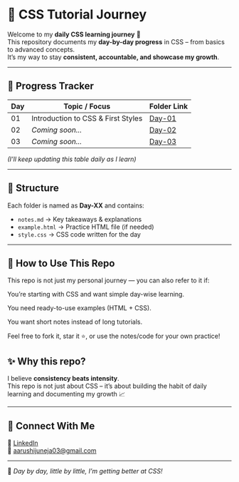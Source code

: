 # 🌸 CSS Tutorial Journey  

Welcome to my **daily CSS learning journey** 🎀  
This repository documents my **day-by-day progress** in CSS – from basics to advanced concepts.  
It’s my way to stay **consistent, accountable, and showcase my growth**.  

---

## 📅 Progress Tracker  

| Day | Topic / Focus | Folder Link |
|-----|---------------|-------------|
| 01  | Introduction to CSS & First Styles | [Day-01](./Day-01) |
| 02  | *Coming soon...* | [Day-02](./Day-02) |
| 03  | *Coming soon...* | [Day-03](./Day-03) |

*(I’ll keep updating this table daily as I learn)*  

---

## 📖 Structure  

Each folder is named as **Day-XX** and contains:  
- `notes.md` → Key takeaways & explanations  
- `example.html` → Practice HTML file (if needed)  
- `style.css` → CSS code written for the day  

---
## 📌 How to Use This Repo

This repo is not just my personal journey — you can also refer to it if:

You’re starting with CSS and want simple day-wise learning.

You need ready-to-use examples (HTML + CSS).

You want short notes instead of long tutorials.

Feel free to fork it, star it ⭐, or use the notes/code for your own practice!

## ✨ Why this repo?  

I believe **consistency beats intensity**.  
This repo is not just about CSS – it’s about building the habit of daily learning and documenting my growth 📈  

---

## 🌟 Connect With Me  

💼 [LinkedIn](https://www.linkedin.com/in/aarushi-juneja77/)   
📧 aarushijuneja03@gmail.com

---
💖 *Day by day, little by little, I’m getting better at CSS!*  
